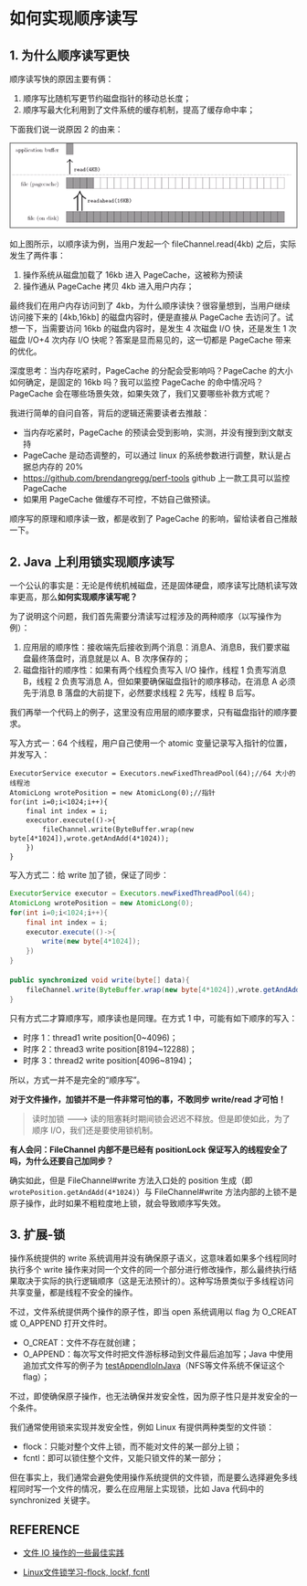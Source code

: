 # 如何实现顺序读写

## 1. 为什么顺序读写更快

顺序读写快的原因主要有俩：

1. 顺序写比随机写更节约磁盘指针的移动总长度；
2. 顺序写最大化利用到了文件系统的缓存机制，提高了缓存命中率；

下面我们说一说原因 2 的由来：

![PageCache](./images/1364556742_9652.gif)

如上图所示，以顺序读为例，当用户发起一个 fileChannel.read(4kb) 之后，实际发生了两件事：

1. 操作系统从磁盘加载了 16kb 进入 PageCache，这被称为预读
2. 操作通从 PageCache 拷贝 4kb 进入用户内存；

最终我们在用户内存访问到了 4kb，为什么顺序读快？很容量想到，当用户继续访问接下来的 [4kb,16kb] 的磁盘内容时，便是直接从 PageCache 去访问了。试想一下，当需要访问 16kb 的磁盘内容时，是发生 4 次磁盘 I/O 快，还是发生 1 次磁盘 I/O+4 次内存 I/O 快呢？答案是显而易见的，这一切都是 PageCache 带来的优化。

深度思考：当内存吃紧时，PageCache 的分配会受影响吗？PageCache 的大小如何确定，是固定的 16kb 吗？我可以监控 PageCache 的命中情况吗？ PageCache 会在哪些场景失效，如果失效了，我们又要哪些补救方式呢？

我进行简单的自问自答，背后的逻辑还需要读者去推敲：

- 当内存吃紧时，PageCache 的预读会受到影响，实测，并没有搜到到文献支持
- PageCache 是动态调整的，可以通过 linux 的系统参数进行调整，默认是占据总内存的 20%
- https://github.com/brendangregg/perf-tools github 上一款工具可以监控 PageCache
- 如果用 PageCache 做缓存不可控，不妨自己做预读。

顺序写的原理和顺序读一致，都是收到了 PageCache 的影响，留给读者自己推敲一下。

## 2. Java 上利用锁实现顺序读写

一个公认的事实是：无论是传统机械磁盘，还是固体硬盘，顺序读写比随机读写效率更高，那么**如何实现顺序读写呢？**

为了说明这个问题，我们首先需要分清读写过程涉及的两种顺序（以写操作为例）：

1. 应用层的顺序性：接收端先后接收到两个消息：消息A、消息B，我们要求磁盘最终落盘时，消息就是以 A、B 次序保存的；
2. 磁盘指针的顺序性：如果有两个线程负责写入 I/O 操作，线程 1 负责写消息 B，线程 2 负责写消息 A，但如果要确保磁盘指针的顺序移动，在消息 A 必须先于消息 B 落盘的大前提下，必然要求线程 2 先写，线程 B 后写。

我们再举一个代码上的例子，这里没有应用层的顺序要求，只有磁盘指针的顺序要求。

写入方式一：64 个线程，用户自己使用一个 atomic 变量记录写入指针的位置，并发写入：

```
ExecutorService executor = Executors.newFixedThreadPool(64);//64 大小的线程池
AtomicLong wrotePosition = new AtomicLong(0);//指针
for(int i=0;i<1024;i++){
    final int index = i;
    executor.execute(()->{
        fileChannel.write(ByteBuffer.wrap(new byte[4*1024]),wrote.getAndAdd(4*1024));
    })
}
```

写入方式二：给 write 加了锁，保证了同步：

```java
ExecutorService executor = Executors.newFixedThreadPool(64);
AtomicLong wrotePosition = new AtomicLong(0);
for(int i=0;i<1024;i++){
    final int index = i;
    executor.execute(()->{
        write(new byte[4*1024]);
    })
}

public synchronized void write(byte[] data){
    fileChannel.write(ByteBuffer.wrap(new byte[4*1024]),wrote.getAndAdd(4*1024));
}
```

只有方式二才算顺序写，顺序读也是同理。在方式 1 中，可能有如下顺序的写入：

- 时序 1：thread1 write position[0~4096)；
- 时序 2：thread3 write position[8194~12288)；
- 时序 3：thread2 write position[4096~8194)；

所以，方式一并不是完全的“顺序写”。

**对于文件操作，加锁并不是一件非常可怕的事，不敢同步 write/read 才可怕！**

> 读时加锁 ---> 读的阻塞耗时期间锁会迟迟不释放。但是即使如此，为了顺序 I/O，我们还是要使用锁机制。

**有人会问：FileChannel 内部不是已经有 positionLock 保证写入的线程安全了吗，为什么还要自己加同步？**

确实如此，但是 FileChannel#write 方法入口处的 position 生成（即`wrotePosition.getAndAdd(4*1024)`）与 FileChannel#write 方法内部的上锁不是原子操作，此时如果不粗粒度地上锁，就会导致顺序写失效。

## 3. 扩展-锁

操作系统提供的 write 系统调用并没有确保原子语义，这意味着如果多个线程同时执行多个 write 操作来对同一个文件的同一个部分进行修改操作，那么最终执行结果取决于实际的执行逻辑顺序（这是无法预计的）。这种写场景类似于多线程访问共享变量，都是线程不安全的操作。

不过，文件系统提供两个操作的原子性，即当 open 系统调用以 flag 为 O_CREAT 或 O_APPEND 打开文件时。

- O_CREAT：文件不存在就创建；
- O_APPEND：每次写文件时把文件游标移动到文件最后追加写；Java 中使用追加式文件写的例子为 [testAppendIoInJava](https://github.com/Spongecaptain/testAppendIoInJava)（NFS等文件系统不保证这个flag）；

不过，即使确保原子操作，也无法确保并发安全性，因为原子性只是并发安全的一个条件。

我们通常使用锁来实现并发安全性，例如 Linux 有提供两种类型的文件锁：

- flock：只能对整个文件上锁，而不能对文件的某一部分上锁；
- fcntl：即可以锁住整个文件，又能只锁文件的某一部分；

但在事实上，我们通常会避免使用操作系统提供的文件锁，而是要么选择避免多线程同时写一个文件的情况，要么在应用层上实现锁，比如 Java 代码中的 synchronized 关键字。

## REFERENCE

- [文件 IO 操作的一些最佳实践](https://www.cnkirito.moe/file-io-best-practise/)

- [Linux文件锁学习-flock, lockf, fcntl](https://www.cnblogs.com/charlesblc/p/6287631.html)